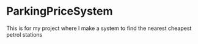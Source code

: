 # ParkingPriceSystem
This is for my project where I make a system to find the nearest cheapest petrol stations
